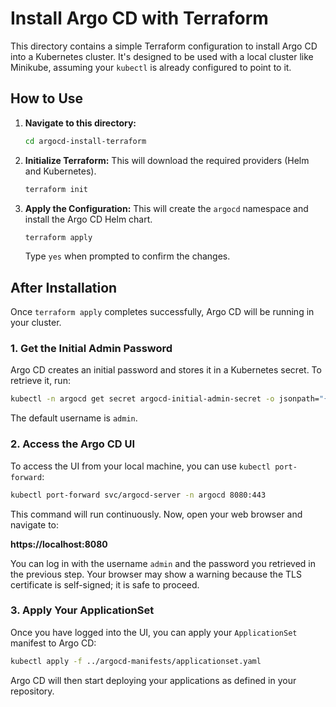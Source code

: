 # Install Argo CD with Terraform

This directory contains a simple Terraform configuration to install Argo CD into a Kubernetes cluster. It's designed to be used with a local cluster like Minikube, assuming your `kubectl` is already configured to point to it.

## How to Use

1.  **Navigate to this directory:**
    ```bash
    cd argocd-install-terraform
    ```

2.  **Initialize Terraform:**
    This will download the required providers (Helm and Kubernetes).
    ```bash
    terraform init
    ```

3.  **Apply the Configuration:**
    This will create the `argocd` namespace and install the Argo CD Helm chart.
    ```bash
    terraform apply
    ```
    Type `yes` when prompted to confirm the changes.

## After Installation

Once `terraform apply` completes successfully, Argo CD will be running in your cluster.

### 1. Get the Initial Admin Password

Argo CD creates an initial password and stores it in a Kubernetes secret. To retrieve it, run:

```bash
kubectl -n argocd get secret argocd-initial-admin-secret -o jsonpath="{.data.password}" | base64 -d
```
The default username is `admin`.

### 2. Access the Argo CD UI

To access the UI from your local machine, you can use `kubectl port-forward`:

```bash
kubectl port-forward svc/argocd-server -n argocd 8080:443
```
This command will run continuously. Now, open your web browser and navigate to:

**https://localhost:8080**

You can log in with the username `admin` and the password you retrieved in the previous step. Your browser may show a warning because the TLS certificate is self-signed; it is safe to proceed.

### 3. Apply Your ApplicationSet

Once you have logged into the UI, you can apply your `ApplicationSet` manifest to Argo CD:
```bash
kubectl apply -f ../argocd-manifests/applicationset.yaml
```
Argo CD will then start deploying your applications as defined in your repository. 